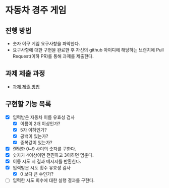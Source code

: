 # 자동차 경주 게임
## 진행 방법
* 숫자 야구 게임 요구사항을 파악한다.
* 요구사항에 대한 구현을 완료한 후 자신의 github 아이디에 해당하는 브랜치에 Pull Request(이하 PR)를 통해 과제를 제출한다.

## 과제 제출 과정
* [과제 제출 방법](https://github.com/next-step/nextstep-docs/tree/master/precourse)

## 구현할 기능 목록
* [x] 입력받은 자동차 이름 유효성 검사
    - [x] 이름이 2개 이상인가?
    - [x] 5자 이하인가?
    - [x] 공백이 있는가?
    - [x] 중복값이 있는가?
* [x] 랜덤한 0~9 사이의 숫자를 구한다. 
* [x] 숫자가 4이상이면 전진하고 3이하면 멈춘다.
* [x] 이동 시도 시 결과 메시지를 반환한다.
* [x] 입력받은 시도 횟수 유효성 검사
    - [x] 0 보다 큰 수인가?
* [ ] 입력한 시도 회수에 대한 실행 결과를 구한다.